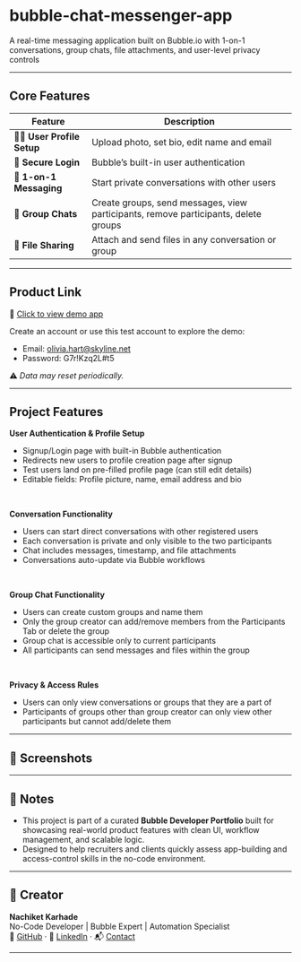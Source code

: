 # bubble-chat-messenger-app
A real-time messaging application built on Bubble.io with 1-on-1 conversations, group chats, file attachments, and user-level privacy controls

---

## Core Features

| Feature                     | Description |
|-----------------------------|-------------|
| 🧑‍💻 **User Profile Setup**   | Upload photo, set bio, edit name and email |
| 🔐 **Secure Login**         | Bubble’s built-in user authentication |
| 💬 **1-on-1 Messaging**     | Start private conversations with other users |
| 👥 **Group Chats**          | Create groups, send messages, view participants, remove participants, delete groups |
| 📎 **File Sharing**         | Attach and send files in any conversation or group |

---

## Product Link

🔗 [Click to view demo app](https://relayhub.bubbleapps.io/version-test/signup_login?debug_mode=true&View=Signup)

Create an account or use this test account to explore the demo:

- Email: olivia.hart@skyline.net
- Password: G7r!Kzq2L#t5

⚠️ *Data may reset periodically.*

---

## Project Features

**User Authentication & Profile Setup**
- Signup/Login page with built-in Bubble authentication
- Redirects new users to profile creation page after signup
- Test users land on pre-filled profile page (can still edit details)
- Editable fields: Profile picture, name, email address and bio
<br>

**Conversation Functionality**
- Users can start direct conversations with other registered users
- Each conversation is private and only visible to the two participants
- Chat includes messages, timestamp, and file attachments
- Conversations auto-update via Bubble workflows
<br>

**Group Chat Functionality**
- Users can create custom groups and name them
- Only the group creator can add/remove members from the Participants Tab or delete the group 
- Group chat is accessible only to current participants
- All participants can send messages and files within the group
<br>

**Privacy & Access Rules**
- Users can only view conversations or groups that they are a part of
- Participants of groups other than group creator can only view other participants but cannot add/delete them

---

## 📸 Screenshots 


---

## 📌 Notes

- This project is part of a curated **Bubble Developer Portfolio** built for showcasing real-world product features with clean UI, workflow management, and scalable logic.
- Designed to help recruiters and clients quickly assess app-building and access-control skills in the no-code environment.

---

## 🧠 Creator

**Nachiket Karhade**  
No-Code Developer | Bubble Expert | Automation Specialist  
🔗 [GitHub](https://github.com/NachiketK43) · 💼 [LinkedIn](https://linkedin.com/in/nachiket-karhade) · 📬 [Contact](mailto:your-email@example.com)

---
